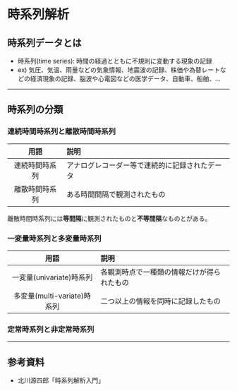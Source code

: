 # 時系列解析

## 時系列データとは

 - 時系列(time series): 時間の経過とともに不規則に変動する現象の記録
 - ex) 気圧、気温、雨量などの気象情報、地震波の記録、株価や為替レートなどの経済現象の記録、脳波や心電図などの医学データ、自動車、船舶、...

---
## 時系列の分類

### 連続時間時系列と離散時間時系列

| 用語 | 説明 |
|:---:|:-----|
| 連続時間時系列 | アナログレコーダー等で連続的に記録されたデータ |
| 離散時間時系列 | ある時間間隔で観測されたもの |

離散時間時系列には<strong>等間隔</strong>に観測されたものと<strong>不等間隔</strong>なものとがある。

### 一変量時系列と多変量時系列

| 用語 | 説明 |
|:---:|:-----|
| 一変量(univariate)時系列 | 各観測時点で一種類の情報だけが得られたもの |
| 多変量(multi-variate)時系列 | 二つ以上の情報を同時に記録したもの |

### 定常時系列と非定常時系列



---
## 参考資料

 - 北川源四郎「時系列解析入門」